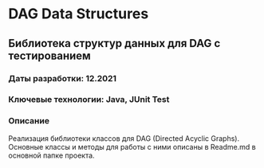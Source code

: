 # DAG Data Structures
## Библиотека структур данных для DAG с тестированием

### Даты разработки: 12.2021

### Ключевые технологии: Java, JUnit Test

### Описание

Реализация библиотеки классов для DAG (Directed Acyclic Graphs). Основные классы и методы для работы с ними описаны в Readme.md в основной папке проекта.